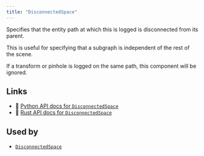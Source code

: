 ```yaml
---
title: "DisconnectedSpace"
---
```


Specifies that the entity path at which this is logged is disconnected from its parent.

This is useful for specifying that a subgraph is independent of the rest of the scene.

If a transform or pinhole is logged on the same path, this component will be ignored.


## Links
 * 🐍 [Python API docs for `DisconnectedSpace`](https://ref.rerun.io/docs/python/nightly/common/components#rerun.components.DisconnectedSpace)
 * 🦀 [Rust API docs for `DisconnectedSpace`](https://docs.rs/rerun/0.9.0-alpha.10/rerun/components/struct.DisconnectedSpace.html)


## Used by

* [`DisconnectedSpace`](../archetypes/disconnected_space.md)
